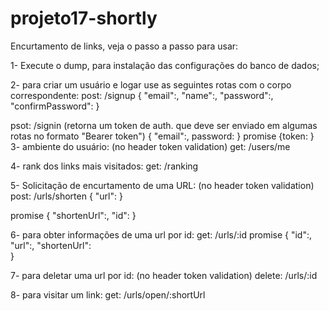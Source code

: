 # projeto17-shortly

Encurtamento de links, veja o passo a passo para usar:

1- Execute o dump, para instalação das configurações do banco de dados;

2- para criar um usuário e logar use as seguintes rotas com o corpo correspondente:
 post: /signup
    {
      "email":,
      "name":,
      "password":,
      "confirmPassword":
    }
    
  psot: /signin (retorna um token de auth. que deve ser enviado em algumas rotas no formato "Bearer token")
    {
      "email":,
      password:
    }
  promise
    {token: }
3- ambiente do usuário: (no header token validation)
  get: /users/me

4- rank dos links mais visitados:
  get: /ranking
  
5- Solicitação de encurtamento de uma URL: (no header token validation)
  post: /urls/shorten
    {
      "url":
    }
    
  promise
    {
      "shortenUrl":,
      "id":
    }

6- para obter informações de uma url por id:
  get: /urls/:id
  promise
    {
      "id":,
      "url":,
      "shortenUrl":      
    }

7- para deletar uma url por id: (no header token validation)
  delete: /urls/:id

8- para visitar um link:
  get: /urls/open/:shortUrl
  
